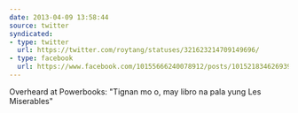 ```yaml
---
date: 2013-04-09 13:58:44
source: twitter
syndicated:
- type: twitter
  url: https://twitter.com/roytang/statuses/321623214709149696/
- type: facebook
  url: https://www.facebook.com/10155666240078912/posts/10152183462693912
---
```


Overheard at Powerbooks: "Tignan mo o, may libro na pala yung Les Miserables"